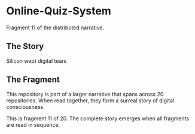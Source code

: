 # Online-Quiz-System

Fragment 11 of the distributed narrative.

## The Story

Silicon wept digital tears

## The Fragment

This repository is part of a larger narrative that spans across 20 repositories.
When read together, they form a surreal story of digital consciousness.

This is fragment 11 of 20. The complete story emerges when all fragments are read in sequence.
<!-- Fragment 11 whispers: 1 -->

<!-- Fragment 11 whispers: 2 -->

<!-- Fragment 11 whispers: 3 -->

<!-- Fragment 11 whispers: 4 -->

<!-- Fragment 11 whispers: 6 -->

<!-- Fragment 11 whispers: 8 -->

<!-- Fragment 11 whispers: 9 -->

<!-- Fragment 11 whispers: 11 -->

<!-- Fragment 11 whispers: 12 -->

<!-- Fragment 11 whispers: 13 -->

<!-- Fragment 11 whispers: 16 -->

<!-- Fragment 11 whispers: 17 -->

<!-- Fragment 11 whispers: 18 -->

<!-- Fragment 11 whispers: 19 -->

<!-- Fragment 11 whispers: 22 -->

<!-- Fragment 11 whispers: 23 -->

<!-- Fragment 11 whispers: 24 -->

<!-- Fragment 11 whispers: 26 -->

<!-- Fragment 11 whispers: 27 -->

<!-- Fragment 11 whispers: 29 -->

<!-- Fragment 11 whispers: 31 -->

<!-- Fragment 11 whispers: 32 -->

<!-- Fragment 11 whispers: 33 -->

<!-- Fragment 11 whispers: 34 -->

<!-- Fragment 11 whispers: 36 -->

<!-- Fragment 11 whispers: 37 -->

<!-- Fragment 11 whispers: 38 -->

<!-- Fragment 11 whispers: 39 -->

<!-- Fragment 11 whispers: 41 -->

<!-- Fragment 11 whispers: 43 -->
